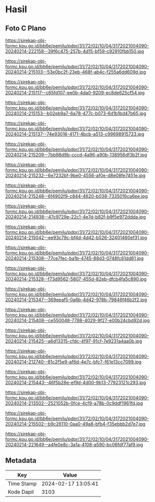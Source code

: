 # Hasil

## Foto C Plano

https://sirekap-obj-formc.kpu.go.id/bb6e/pemilu/pdpr/31/72/02/10/04/3172021004090-20240214-222158--39f6c475-257b-4d15-bf59-c92910fbb150.jpg

https://sirekap-obj-formc.kpu.go.id/bb6e/pemilu/pdpr/31/72/02/10/04/3172021004090-20240214-215103--53e0bc2f-23eb-468f-ab4c-f255a6dd609d.jpg

https://sirekap-obj-formc.kpu.go.id/bb6e/pemilu/pdpr/31/72/02/10/04/3172021004090-20240214-215117--c65fd107-ee0b-4da0-9209-ec8de625cf54.jpg

https://sirekap-obj-formc.kpu.go.id/bb6e/pemilu/pdpr/31/72/02/10/04/3172021004090-20240214-215153--b02eb9a7-6a78-477c-b073-6d1b1bd47b65.jpg

https://sirekap-obj-formc.kpu.go.id/bb6e/pemilu/pdpr/31/72/02/10/04/3172021004090-20240214-215137--74e93016-4171-4bcb-a513-c99698915723.jpg

https://sirekap-obj-formc.kpu.go.id/bb6e/pemilu/pdpr/31/72/02/10/04/3172021004090-20240214-215209--7bb98d9b-cccd-4a96-a90b-138956df3b2f.jpg

https://sirekap-obj-formc.kpu.go.id/bb6e/pemilu/pdpr/31/72/02/10/04/3172021004090-20240214-215232--6e7232bf-9be0-4556-af0e-d8e08fe7451e.jpg

https://sirekap-obj-formc.kpu.go.id/bb6e/pemilu/pdpr/31/72/02/10/04/3172021004090-20240214-215248--6f4902f9-c844-4620-b038-7335016ca6ee.jpg

https://sirekap-obj-formc.kpu.go.id/bb6e/pemilu/pdpr/31/72/02/10/04/3172021004090-20240214-214938--47c9729e-22c1-4e7d-b82f-b9f5e972ddda.jpg

https://sirekap-obj-formc.kpu.go.id/bb6e/pemilu/pdpr/31/72/02/10/04/3172021004090-20240214-215042--ee93c79c-bf4d-4d42-b526-32401460ef31.jpg

https://sirekap-obj-formc.kpu.go.id/bb6e/pemilu/pdpr/31/72/02/10/04/3172021004090-20240214-215308--77ce7fec-ba1b-4745-88d3-0748fc61dd61.jpg

https://sirekap-obj-formc.kpu.go.id/bb6e/pemilu/pdpr/31/72/02/10/04/3172021004090-20240214-215328--f73d9562-5807-455d-82eb-dfcb4fa5c890.jpg

https://sirekap-obj-formc.kpu.go.id/bb6e/pemilu/pdpr/31/72/02/10/04/3172021004090-20240214-215347--369eeaf5-0a6b-4d42-978b-79846f46b2f2.jpg

https://sirekap-obj-formc.kpu.go.id/bb6e/pemilu/pdpr/31/72/02/10/04/3172021004090-20240214-215408--ce550048-7788-4029-9f27-e00b24cbd92d.jpg

https://sirekap-obj-formc.kpu.go.id/bb6e/pemilu/pdpr/31/72/02/10/04/3172021004090-20240214-215425--a6d13315-cfdc-4f97-91cf-7e9231a4aa0b.jpg

https://sirekap-obj-formc.kpu.go.id/bb6e/pemilu/pdpr/31/72/02/10/04/3172021004090-20240214-212740--81c2f5e9-af6d-4e7c-bfc7-f61e13cc7099.jpg

https://sirekap-obj-formc.kpu.go.id/bb6e/pemilu/pdpr/31/72/02/10/04/3172021004090-20240214-215443--46f5b28e-ef9d-4d00-9b13-77923121c293.jpg

https://sirekap-obj-formc.kpu.go.id/bb6e/pemilu/pdpr/31/72/02/10/04/3172021004090-20240214-213502--2521052b-0fce-4cf9-a78b-0c9ddf1961fd.jpg

https://sirekap-obj-formc.kpu.go.id/bb6e/pemilu/pdpr/31/72/02/10/04/3172021004090-20240214-215502--b9c26110-0aa0-49a8-bfb4-f35ebbb2d7e7.jpg

https://sirekap-obj-formc.kpu.go.id/bb6e/pemilu/pdpr/31/72/02/10/04/3172021004090-20240214-221649--a4fe0e8c-3a1a-4108-a590-bc06fdf77af9.jpg


## Metadata

| Key        | Value               |
| ---------- | ------------------- |
| Time Stamp | 2024-02-17 13:05:41 |
| Kode Dapil | 3103                |



